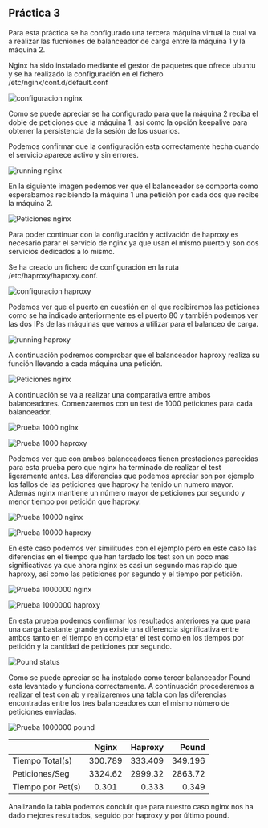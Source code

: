 ## Práctica 3

Para esta práctica se ha configurado una tercera máquina virtual la cual va a realizar las fucniones de balanceador de carga entre la máquina 1 y la máquina 2.

Nginx ha sido instalado mediante el gestor de paquetes que ofrece ubuntu y se ha realizado la configuración en el fichero /etc/nginx/conf.d/default.conf

![configuracion nginx](Img/nginx_config.png "config xginx")

Como se puede apreciar se ha configurado para que la máquina 2 reciba el doble de peticiones que la máquina 1, así como la opción keepalive para obtener la persistencia de la sesión de los usuarios.

Podemos confirmar que la configuración esta correctamente hecha cuando el servicio aparece activo y sin errores.

![running nginx](Img/nginx_running.png "nginx running")

En la siguiente imagen podemos ver que el balanceador se comporta como esperabamos recibiendo la máquina 1 una petición por cada dos  que recibe la máquina 2.

![Peticiones nginx](Img/peticion_nginx.png "peticion nginx")

Para poder continuar con la configuración y activación de haproxy es necesario parar el servicio de nginx ya que usan el mismo puerto y son dos servicios dedicados a lo mismo.

Se ha creado un fichero de configuración en la ruta /etc/haproxy/haproxy.conf.

![configuracion haproxy](Img/haproxy_config.png "config haproxy")

Podemos ver que el puerto en cuestión en el que recibiremos las peticiones como se ha indicado anteriormente es el puerto 80 y también podemos ver las dos IPs de las máquinas que vamos a utilizar para el balanceo de carga.

![running haproxy](Img/haproxy_running.png "haproxy running")

A continuación podremos comprobar que el balanceador haproxy realiza su función llevando a cada máquina una petición.

![Peticiones nginx](Img/peticion_a_haproxy.png "peticion nginx")

A continuación se va a realizar una comparativa entre ambos balanceadores. Comenzaremos con un test de 1000 peticiones para cada balanceador.

![Prueba 1000 nginx](Img/1000_ab_nginx.png "prueba 1000 nginx")

![Prueba 1000 haproxy](Img/1000_ab_haproxy.png "prueba 1000 haproxy")

Podemos ver que con ambos balanceadores tienen prestaciones parecidas para esta prueba pero que nginx ha terminado de realizar el test ligeramente antes. Las diferencias que podemos apreciar son por ejemplo los fallos de las peticiones que haproxy ha tenido un numero mayor. Además nginx mantiene un número mayor de peticiones por segundo y menor tiempo por petición que haproxy.

![Prueba 10000 nginx](Img/10000_ab_nginx.png "prueba 10000 nginx")

![Prueba 10000 haproxy](Img/10000_ab_haproxy.png "prueba 10000 haproxy")

En este caso podemos ver similitudes con el ejemplo pero en este caso las diferencias en el tiempo que han tardado los test son un poco mas significativas ya que ahora nginx es casi un segundo mas rapido que haproxy, así como las peticiones por segundo y el tiempo por petición.

![Prueba 1000000 nginx](Img/1000000_ab_nginx.png "prueba 1000000 nginx")

![Prueba 1000000 haproxy](Img/1000000_ab_haproxy.png "prueba 1000000 haproxy")

En esta prueba podemos confirmar los resultados anteriores ya que para una carga bastante grande ya existe una diferencia significativa entre ambos tanto en el tiempo en completar el test como en los tiempos por petición y la cantidad de peticiones por segundo.

![Pound status](Img/pound_status_peticiones.png "Pound status")

Como se puede apreciar se ha instalado como tercer balanceador Pound esta levantado y funciona correctamente. A continuación procederemos a realizar el test con ab y realizaremos una tabla con las diferencias encontradas entre los tres balanceadores con el mismo número de peticiones enviadas.

![Prueba 1000000 pound](Img/1000000_ab_pound.png "prueba 1000000 pound")



|                |    Nginx     |   Haproxy    |    Pound     |
| :------------- | :----------: | -----------: | -----------: |
|  Tiempo Total(s)  | 300.789   | 333.409    |     349.196    |
|  Peticiones/Seg | 3324.62     | 2999.32    |     2863.72    |
|  Tiempo por Pet(s) | 0.301       | 0.333    |    0.349      |

Analizando la tabla podemos concluir que para nuestro caso nginx nos ha dado mejores resultados, seguido por haproxy y por último pound.
